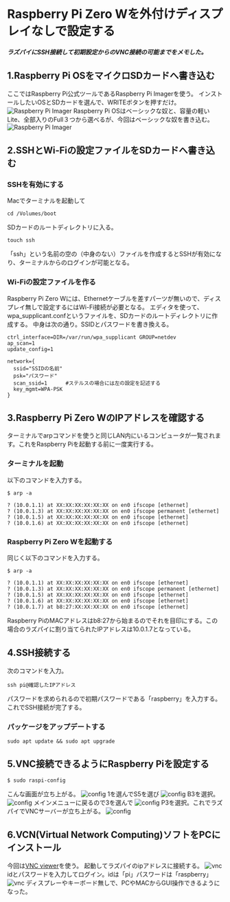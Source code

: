# Raspberry Pi Zero Wを外付けディスプレイなしで設定する
##### ラズパイにSSH接続して初期設定からのVNC接続の可能までをメモした。
## 1.Raspberry Pi OSをマイクロSDカードへ書き込む
ここではRaspberry Pi公式ツールであるRaspberry Pi Imagerを使う。
インストールしたいOSとSDカードを選んで、WRITEボタンを押すだけ。
![Raspberry Pi Imager](https://github.com/OKADA1919/memo/blob/master/images/Raspberry_pi/imager1.png?raw=true)
Raspberry Pi OSはベーシックな奴と、容量の軽いLite、全部入りのFull３つから選べるが、今回はベーシックな奴を書き込む。
![Raspberry Pi Imager](https://github.com/OKADA1919/memo/blob/master/images/Raspberry_pi/imager2.png?raw=true)

## 2.SSHとWi-Fiの設定ファイルをSDカードへ書き込む
### SSHを有効にする
Macでターミナルを起動して
```
cd /Volumes/boot
```
SDカードのルートディレクトリに入る。
```
touch ssh
```
「ssh」という名前の空の（中身のない）ファイルを作成するとSSHが有効になり、ターミナルからのログインが可能となる。

### Wi-Fiの設定ファイルを作る
Raspberry Pi Zero Wには、Ethernetケーブルを差すパーツが無いので、ディスプレイ無しで設定するにはWi-Fi接続が必要となる。
エディタを使って、wpa_supplicant.confというファイルを、SDカードのルートディレクトリに作成する。
中身は次の通り。SSIDとパスワードを書き換える。
```
ctrl_interface=DIR=/var/run/wpa_supplicant GROUP=netdev
ap_scan=1
update_config=1

network={
  ssid="SSIDの名前"
  psk="パスワード"
  scan_ssid=1      #ステルスの場合には左の設定を記述する
  key_mgmt=WPA-PSK
}
```
## 3.Raspberry Pi Zero WのIPアドレスを確認する
ターミナルでarpコマンドを使うと同じLAN内にいるコンピュータが一覧されます。これをRaspberry Piを起動する前に一度実行する。
### ターミナルを起動
以下のコマンドを入力する。
```
$ arp -a
```
```
? (10.0.1.1) at XX:XX:XX:XX:XX:XX on en0 ifscope [ethernet]
? (10.0.1.3) at XX:XX:XX:XX:XX:XX on en0 ifscope permanent [ethernet]
? (10.0.1.5) at XX:XX:XX:XX:XX:XX on en0 ifscope [ethernet]
? (10.0.1.6) at XX:XX:XX:XX:XX:XX on en0 ifscope [ethernet]
```
### Raspberry Pi Zero Wを起動する
同じく以下のコマンドを入力する。
```
$ arp -a
```
```
? (10.0.1.1) at XX:XX:XX:XX:XX:XX on en0 ifscope [ethernet]
? (10.0.1.3) at XX:XX:XX:XX:XX:XX on en0 ifscope permanent [ethernet]
? (10.0.1.5) at XX:XX:XX:XX:XX:XX on en0 ifscope [ethernet]
? (10.0.1.6) at XX:XX:XX:XX:XX:XX on en0 ifscope [ethernet]
? (10.0.1.7) at b8:27:XX:XX:XX:XX on en0 ifscope [ethernet]
```
Raspberry PiのMACアドレスはb8:27から始まるのでそれを目印にする。この場合のラズパイに割り当てられたIPアドレスは10.0.1.7となっている。

## 4.SSH接続する
次のコマンドを入力。
```
ssh pi@確認したIPアドレス
```
パスワードを求められるので初期パスワードである「raspberry」を入力する。これでSSH接続が完了する。
### パッケージをアップデートする
```
sudo apt update && sudo apt upgrade
```

## 5.VNC接続できるようにRaspberry Piを設定する
```
$ sudo raspi-config
```
こんな画面が立ち上がる。
![config](https://github.com/OKADA1919/memo/blob/master/images/Raspberry_pi/config1.png?raw=true)
1を選んでS5を選び
![config](https://github.com/OKADA1919/memo/blob/master/images/Raspberry_pi/config2.png?raw=true)
B3を選択。
![config](https://github.com/OKADA1919/memo/blob/master/images/Raspberry_pi/config3.png?raw=true)
メインメニューに戻るので3を選んで
![config](https://github.com/OKADA1919/memo/blob/master/images/Raspberry_pi/config4.png?raw=true)
P3を選択。これでラズパイでVNCサーバーが立ち上がる。
![config](https://github.com/OKADA1919/memo/blob/master/images/Raspberry_pi/config5.png?raw=true)

## 6.VCN(Virtual Network Computing)ソフトをPCにインストール
今回は[VNC viewer](https://www.realvnc.com/en/connect/download/viewer/)を使う。
起動してラズパイのipアドレスに接続する。
![vnc](https://github.com/OKADA1919/memo/blob/master/images/Raspberry_pi/vnc1.png?raw=true)
idとパスワードを入力してログイン。idは「pi」パスワードは「raspberry」
![vnc](https://github.com/OKADA1919/memo/blob/master/images/Raspberry_pi/vnc2.png?raw=true)
ディスプレーやキーボード無しで、PCやMACからGUI操作できるようになった。
